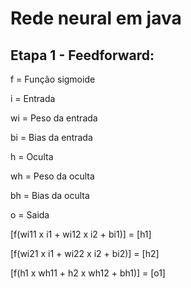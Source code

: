 # Rede neural em java
## Etapa 1 - Feedforward:
f = Função sigmoide

i = Entrada

wi = Peso da entrada

bi = Bias da entrada

h = Oculta

wh = Peso da oculta

bh = Bias da oculta

o = Saida

[f(wi11 x i1 + wi12 x i2 + bi1)] = [h1]
                             
[f(wi21 x i1 + wi22 x i2 + bi2)] = [h2]

[f(h1 x wh11 + h2 x wh12 + bh1)] = [o1]
